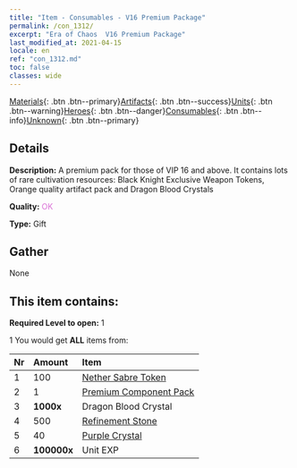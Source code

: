 ```yaml
---
title: "Item - Consumables - V16 Premium Package"
permalink: /con_1312/
excerpt: "Era of Chaos  V16 Premium Package"
last_modified_at: 2021-04-15
locale: en
ref: "con_1312.md"
toc: false
classes: wide
---
```

 [Materials](/Items/){: .btn .btn--primary}[Artifacts](/Items/Artifacts/){: .btn .btn--success}[Units](/Items/Units/){: .btn .btn--warning}[Heroes](/Items/Heroes/){: .btn .btn--danger}[Consumables](/Items/Consumables/){: .btn .btn--info}[Unknown](/Items/Unknown/){: .btn .btn--primary}

## Details
 **Description:** A premium pack for those of VIP 16 and above. It contains lots of rare cultivation resources: Black Knight Exclusive Weapon Tokens, Orange quality artifact pack and Dragon Blood Crystals

 **Quality:** <span style="color: #DA70D6">OK</span>

 **Type:** Gift

## Gather

  None

## This item contains:

 **Required Level to open:** 1

 1 You would get **ALL** items  from:

  | Nr | Amount |     Item    |
  |:---|:-------|:------------|
  | 1 | 100 | [Nether Sabre Token](/Items/con_979/) |  | 
  | 2 | 1 | [Premium Component Pack](/Items/con_1363/) |  | 
  | 3 |  **1000x** | Dragon Blood Crystal |  | 
  | 4 | 500 | [Refinement Stone](/Items/con_814/) |  | 
  | 5 | 40 | [Purple Crystal](/Items/con_720/) |  | 
  | 6 |  **100000x** | Unit EXP |  | 
